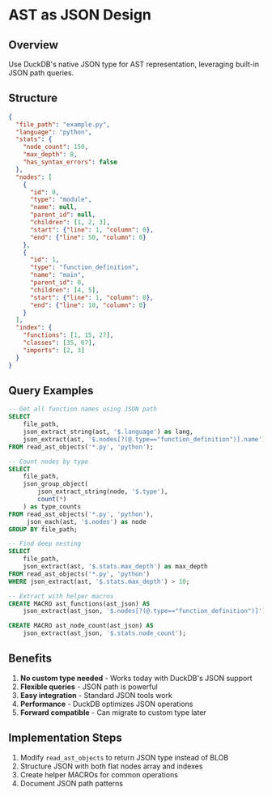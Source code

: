 # AST as JSON Design

## Overview
Use DuckDB's native JSON type for AST representation, leveraging built-in JSON path queries.

## Structure
```json
{
  "file_path": "example.py",
  "language": "python",
  "stats": {
    "node_count": 150,
    "max_depth": 8,
    "has_syntax_errors": false
  },
  "nodes": [
    {
      "id": 0,
      "type": "module",
      "name": null,
      "parent_id": null,
      "children": [1, 2, 3],
      "start": {"line": 1, "column": 0},
      "end": {"line": 50, "column": 0}
    },
    {
      "id": 1,
      "type": "function_definition",
      "name": "main",
      "parent_id": 0,
      "children": [4, 5],
      "start": {"line": 1, "column": 0},
      "end": {"line": 10, "column": 0}
    }
  ],
  "index": {
    "functions": [1, 15, 27],
    "classes": [35, 67],
    "imports": [2, 3]
  }
}
```

## Query Examples
```sql
-- Get all function names using JSON path
SELECT 
    file_path,
    json_extract_string(ast, '$.language') as lang,
    json_extract(ast, '$.nodes[?(@.type=="function_definition")].name') as function_names
FROM read_ast_objects('*.py', 'python');

-- Count nodes by type
SELECT 
    file_path,
    json_group_object(
        json_extract_string(node, '$.type'),
        count(*)
    ) as type_counts
FROM read_ast_objects('*.py', 'python'),
     json_each(ast, '$.nodes') as node
GROUP BY file_path;

-- Find deep nesting
SELECT 
    file_path,
    json_extract(ast, '$.stats.max_depth') as max_depth
FROM read_ast_objects('*.py', 'python')
WHERE json_extract(ast, '$.stats.max_depth') > 10;

-- Extract with helper macros
CREATE MACRO ast_functions(ast_json) AS
    json_extract(ast_json, '$.nodes[?(@.type=="function_definition")]');

CREATE MACRO ast_node_count(ast_json) AS
    json_extract(ast_json, '$.stats.node_count');
```

## Benefits
1. **No custom type needed** - Works today with DuckDB's JSON support
2. **Flexible queries** - JSON path is powerful
3. **Easy integration** - Standard JSON tools work
4. **Performance** - DuckDB optimizes JSON operations
5. **Forward compatible** - Can migrate to custom type later

## Implementation Steps
1. Modify `read_ast_objects` to return JSON type instead of BLOB
2. Structure JSON with both flat nodes array and indexes
3. Create helper MACROs for common operations
4. Document JSON path patterns